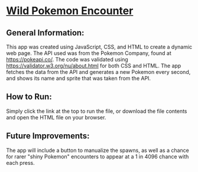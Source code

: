 # **[Wild Pokemon Encounter](https://wildpokemonencounter.herokuapp.com/)**

## General Information:

This app was created using JavaScript, CSS, and HTML to create a dynamic web page. The API used was from the Pokemon Company, found at https://pokeapi.co/. The code was validated using https://validator.w3.org/nu/about.html for both CSS and HTML. The app fetches the data from the API and generates a new Pokemon every second, and shows its name and sprite that was taken from the API. 

## How to Run:

Simply click the link at the top to run the file, or download the file contents and open the HTML file on your browser.

## Future Improvements: 

The app will include a button to manualize the spawns, as well as a chance for rarer "shiny Pokemon" encounters to appear at a 1 in 4096 chance with each press. 
